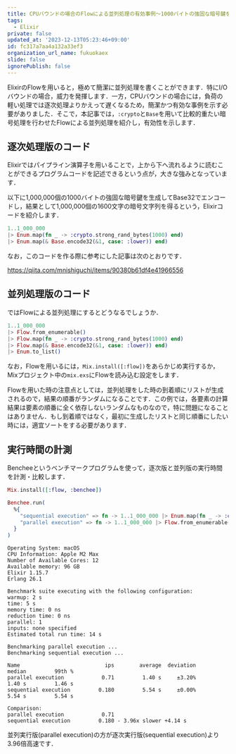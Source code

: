 ```yaml
---
title: CPUバウンドの場合のFlowによる並列処理の有効事例〜1000バイトの強固な暗号鍵を生成してBase32でエンコード
tags:
  - Elixir
private: false
updated_at: '2023-12-13T05:23:46+09:00'
id: fc317a7aa4a132a33ef3
organization_url_name: fukuokaex
slide: false
ignorePublish: false
---
```

ElixirのFlowを用いると，極めて簡潔に並列処理を書くことができます．特にI/Oバウンドの場合，威力を発揮します．一方，CPUバウンドの場合には，負荷の軽い処理では逐次処理よりかえって遅くなるため，簡潔かつ有効な事例を示す必要がありました．そこで，本記事では，`:crypto`と`Base`を用いて比較的重たい暗号処理を行わせたFlowによる並列処理を紹介し，有効性を示します．

## 逐次処理版のコード

Elixirではパイプライン演算子を用いることで，上から下へ流れるように読むことができるプログラムコードを記述できるという点が，大きな強みとなっています．

以下に1,000,000個の1000バイトの強固な暗号鍵を生成してBase32でエンコードし，結果として1,000,000個の1600文字の暗号文字列を得るという，Elixirコードを紹介します．

```elixir
1..1_000_000
|> Enum.map(fn _ -> :crypto.strong_rand_bytes(1000) end)
|> Enum.map(& Base.encode32(&1, case: :lower)) end)
```

なお，このコードを作る際に参考にした記事は次のとおりです．

https://qiita.com/mnishiguchi/items/90380b61df4e41966556

## 並列処理版のコード

ではFlowによる並列処理にするとどうなるでしょうか．

```elixir
1..1_000_000
|> Flow.from_enumerable()
|> Flow.map(fn _ -> :crypto.strong_rand_bytes(1000) end)
|> Flow.map(& Base.encode32(&1, case: :lower)) end)
|> Enum.to_list()
```

なお，Flowを用いるには，`Mix.install([:flow])`をあらかじめ実行するか，Mixプロジェクト中の`mix.exs`にFlowを読み込む設定をします．

Flowを用いた時の注意点としては，並列処理をした時の到着順にリストが生成されるので，結果の順番がランダムになることです．この例では，各要素の計算結果は要素の順番に全く依存しないランダムなものなので，特に問題になることはありません．もし到着順ではなく，最初に生成したリストと同じ順番にしたい時には，適宜ソートをする必要があります．

## 実行時間の計測

Bencheeというベンチマークプログラムを使って，逐次版と並列版の実行時間を計測・比較します．

```elixir
Mix.install([:flow, :benchee])

Benchee.run(
  %{
    "sequential execution" => fn -> 1..1_000_000 |> Enum.map(fn _ -> :crypto.strong_rand_bytes(1000) end) |> Enum.map(& Base.encode32(&1, case: :lower)) end,
    "parallel execution" => fn -> 1..1_000_000 |> Flow.from_enumerable() |> Flow.map(fn _ -> :crypto.strong_rand_bytes(1000) end) |> Flow.map(& Base.encode32(&1, case: :lower)) |> Enum.to_list() end
  }
)
```

```
Operating System: macOS
CPU Information: Apple M2 Max
Number of Available Cores: 12
Available memory: 96 GB
Elixir 1.15.7
Erlang 26.1

Benchmark suite executing with the following configuration:
warmup: 2 s
time: 5 s
memory time: 0 ns
reduction time: 0 ns
parallel: 1
inputs: none specified
Estimated total run time: 14 s

Benchmarking parallel execution ...
Benchmarking sequential execution ...

Name                           ips        average  deviation         median         99th %
parallel execution            0.71         1.40 s     ±3.20%         1.40 s         1.46 s
sequential execution         0.180         5.54 s     ±0.00%         5.54 s         5.54 s

Comparison: 
parallel execution            0.71
sequential execution         0.180 - 3.96x slower +4.14 s
```

並列実行版(parallel execution)の方が逐次実行版(sequential execution)より3.96倍高速です．



